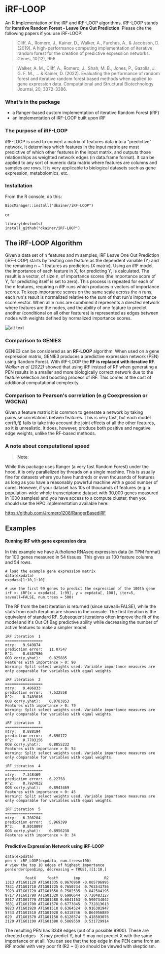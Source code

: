 # iRF-LOOP
An R Implementation of the iRF and iRF-LOOP algorithms. iRF-LOOP stands for **iterative Random Forest - Leave One Out Prediction**. Please cite the following papers if you use iRF-LOOP:

>Cliff, A., Romero, J., Kainer, D., Walker, A., Furches, A., & Jacobson, D. (2019). A high-performance computing implementation of iterative random forest for the creation of predictive expression networks. Genes, 10(12), 996.

>Walker, A. M., Cliff, A., Romero, J., Shah, M. B., Jones, P., Gazolla, J. G. F. M., ... & Kainer, D. (2022). Evaluating the performance of random forest and iterative random forest based methods when applied to gene expression data. Computational and Structural Biotechnology Journal, 20, 3372-3386.

### What's in the package
* a Ranger-based custom implementation of iterative Random Forest (iRF)
* an implementation of iRF-LOOP built upon iRF

### The purpose of iRF-LOOP
iRF-LOOP is used to convert a matrix of features data into a "predictive" network. It determines which features in the input matrix are most predictive of which other features in the input matrix, and outputs those relationships as weighted network edges (in data.frame format). It can be applied to any sort of numeric data matrix where features are columns and samples are rows. It is very applicable to biological datasets such as gene expression, metabolomics, etc.

### Installation
From the R console, do this:
```
BiocManager::install("dkainer/iRF-LOOP")
```
or
```
library(devtools)
install_github("dkainer/iRF-LOOP")
```

## The iRF-LOOP Algorithm
Given a data set of n features and m samples, iRF Leave One Out Prediction (iRF-LOOP) starts by treating one feature as the dependent variable (Y) and the remaining n − 1 features as predictors (X matrix). Using an iRF model, the importance of each feature in X, for predicting Y, is calculated. The result is a vector, of size n, of importance scores (the importance score of Y, for predicting itself is set to zero). This process is repeated for each of the n features, requiring n iRF runs which produces n vectors of importance scores. To keep importance scores on the same scale across the n runs, each run's result is normalized relative to the sum of that run's importance score vector. When all n runs are combined it represents a directed network where features are the nodes, and the ability of one feature to predict another (conditional on all other features) is represented as edges between nodes with weights defined by normalized importance scores.

![alt text](https://www.mdpi.com/genes/genes-10-00996/article_deploy/html/images/genes-10-00996-g001.png)

### Comparison to GENIE3
GENIE3 can be considered as an **RF-LOOP** algorithm. When used on a gene expression matrix, GENIE3 produces a predictive expression network (PEN) using Random Forest. With iRF-LOOP the **RF is replaced with iterative RF**. *Walker et al (2022)* showed that using iRF instead of RF when generating a PEN results in a smaller and more biologically correct network due to the feature selection and boosting process of iRF. This comes at the cost of additional computational complexity.

### Comparison to Pearson's correlation (e.g Coexpression or WGCNA)
Given a feature matrix it is common to generate a network by taking pairwise correlations betwen features. This is very fast, but each model cor(fi,fj) fails to take into account the joint effects of all the other features, so it is unrealistic. It does, however, produce both positive and negative edge weights, unlike the RF-based methods.

### A note about computational speed
>**Note**:

While this package uses Ranger (a very fast Random Forest) under the hood, it is only parallelized by threads on a single machine. This is usually fine for datasets where you have hundreds or even thousands of features as long as you have a reasonably powerful machine with a good number of cores. However, if your dataset has 10s of thousands of features (e.g. a population-wide whole transcriptome dataset with 30,000 genes measured in 1000 samples) and you have access to a compute cluster, then you should use the HPC implementation available here:

https://github.com/Jromero1208/RangerBasediRF

## Examples

#### Running iRF with gene expression data
In this example we have *A.thaliana* RNAseq expression data (in TPM format) for 100 genes measured in 54 tissues.
This gives us 100 feature columns and 54 rows.
```
# load the example gene expression matrix
data(expdata)
expdata[1:10,1:10]

# use the first 99 genes to predict the expression of the 100th gene
irf <- iRF(x = expdata[, 1:99], y = expdata[, 100], iter=5, saveall=FALSE, num.trees = 500)
```
The RF from the best iteration is returned (since saveall=FALSE), while the stats from each iteration are shown in the console.
The first iteration is the equivalent of standard RF. Subsequent iterations often improve the fit of the model and 
it's Out Of Bag predictive ability while decreasing the number of active features to make a simpler model.
```
iRF iteration  1 
=================
mtry:   9.949874 
prediction error:   11.07547 
R^2:    0.6307986 
OOB cor(y,yhat):    0.825885 
Features with importance > 0: 90 
Warning: Split select weights used. Variable importance measures are only comparable for variables with equal weights.

iRF iteration  2 
=================
mtry:   9.486833 
prediction error:   7.532558 
R^2:    0.7489016 
OOB cor(y,yhat):    0.8783853 
Features with importance > 0: 79 
Warning: Split select weights used. Variable importance measures are only comparable for variables with equal weights.

iRF iteration  3 
=================
mtry:   8.888194 
prediction error:   6.890172 
R^2:    0.7703156 
OOB cor(y,yhat):    0.8855232 
Features with importance > 0: 54 
Warning: Split select weights used. Variable importance measures are only comparable for variables with equal weights.

iRF iteration  4 
=================
mtry:   7.348469 
prediction error:   6.22758 
R^2:    0.7924032 
OOB cor(y,yhat):    0.8943469 
Features with importance > 0: 45 
Warning: Split select weights used. Variable importance measures are only comparable for variables with equal weights.

iRF iteration  5 
=================
mtry:   6.708204 
prediction error:   5.969399 
R^2:    0.8010097 
OOB cor(y,yhat):    0.8956238 
Features with importance > 0: 34 
```

#### Predictive Expression Network using iRF-LOOP
```
data(expdata)
pen <- iRF_LOOP(expdata, num.trees=100)
# view the top 10 edges of highest importance
pen[order(pen$imp, decreasing = TRUE),][1:10,]

         featX     featY       imp           R2
1313 AT1G01120 AT1G01335 0.9676960 -0.005796995
7831 AT1G01710 AT1G01725 0.7650734  0.763543756
7923 AT1G01720 AT1G01650 0.7502535  0.842584195
8717 AT1G01790 AT1G01320 0.6986644  0.720483127
8517 AT1G01770 AT1G01480 0.6841163  0.590734042
7631 AT1G01700 AT1G01570 0.6773845  0.732813613
9823 AT1G01920 AT1G01510 0.6364524  0.916301947
5743 AT1G01510 AT1G01920 0.6318746  0.864956889
629  AT1G01570 AT1G01150 0.6128574  0.418503076
2120 AT1G01190 AT1G01380 0.5869559  0.531729914
```

The resulting PEN has 3349 edges (out of a possible 9900). These are directed edges - X may predict Y, but Y may not predict X with the same importance or at all.
You can see that the top edge in the PEN came from an iRF model with very poor fit (R2 ~ 0) so should be viewed with skepticism.
